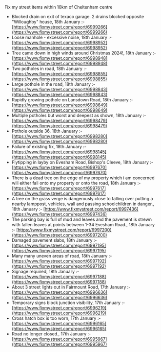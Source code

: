 Fix my street items within 10km of Cheltenham centre

<!-- fix_marker starts -->

- Blocked drain on exit of texaco garage. 2 drains blocked opposite "Willoughby" house, 18th January :- [https://www.fixmystreet.com/report/6999266](https://www.fixmystreet.com/report/6999266)
- Loose manhole - excessive noise, 18th January :- [https://www.fixmystreet.com/report/6998952](https://www.fixmystreet.com/report/6998952)
- Tree came down in high winds around Christmas 2024!, 18th January :- [https://www.fixmystreet.com/report/6998948](https://www.fixmystreet.com/report/6998948)
- Two potholes in road, 18th January :- [https://www.fixmystreet.com/report/6998855](https://www.fixmystreet.com/report/6998855)
- Large pothole in the road, 18th January :- [https://www.fixmystreet.com/report/6998843](https://www.fixmystreet.com/report/6998843)
- Rapidly growing pothole on Lansdown Road, 18th January :- [https://www.fixmystreet.com/report/6998649](https://www.fixmystreet.com/report/6998649)
- Multiple potholes but worst and deepest as shown, 18th January :- [https://www.fixmystreet.com/report/6998479](https://www.fixmystreet.com/report/6998479)
- Pothole outside 36, 18th January :- [https://www.fixmystreet.com/report/6998280](https://www.fixmystreet.com/report/6998280)
- Failure of existing fix, 18th January :- [https://www.fixmystreet.com/report/6998145](https://www.fixmystreet.com/report/6998145)
- Flytipping in layby on Evesham Road, Bishop's Cleeve, 18th January :- [https://www.fixmystreet.com/report/6997670](https://www.fixmystreet.com/report/6997670)
- There is a dead tree on the edge of my property which i am concerned will either fall onto my property or onto the road, 18th January :- [https://www.fixmystreet.com/report/6997617](https://www.fixmystreet.com/report/6997617)
- A tree on the grass verge is dangerously close to falling over putting a nearby lamppost, vehicles, wall and passing schoolchildren in danger., 18th January :- [https://www.fixmystreet.com/report/6997436](https://www.fixmystreet.com/report/6997436)
- The parking bay is full of mud and leaves and the pavement is strewn with fallen leaves at points between 1-34 Evesham Road., 18th January :- [https://www.fixmystreet.com/report/6997200](https://www.fixmystreet.com/report/6997200)
- Damaged pavement slabs, 18th January :- [https://www.fixmystreet.com/report/6997195](https://www.fixmystreet.com/report/6997195)
- Many many uneven areas of road, 18th January :- [https://www.fixmystreet.com/report/6997192](https://www.fixmystreet.com/report/6997192)
- Signage required, 18th January :- [https://www.fixmystreet.com/report/6997188](https://www.fixmystreet.com/report/6997188)
- About 3 street lights out in Fairmount Road, 17th January :- [https://www.fixmystreet.com/report/6996636](https://www.fixmystreet.com/report/6996636)
- Temporary signs block junction visibility, 17th January :- [https://www.fixmystreet.com/report/6996219](https://www.fixmystreet.com/report/6996219)
- Cross hatch box is too worn, 17th January :- [https://www.fixmystreet.com/report/6996165](https://www.fixmystreet.com/report/6996165)
- Road no longer closed., 17th January :- [https://www.fixmystreet.com/report/6995967](https://www.fixmystreet.com/report/6995967)

<!-- fix_marker ends -->